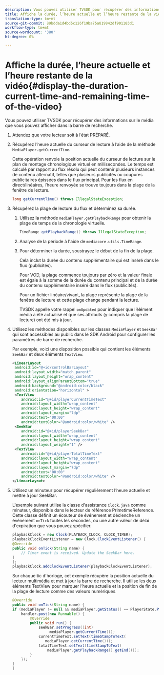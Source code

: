```yaml
---
description: Vous pouvez utiliser TVSDK pour récupérer des informations sur le média que vous pouvez afficher dans la barre de recherche.
title: Affiche la durée, l’heure actuelle et l’heure restante de la vidéo.
translation-type: tm+mt
source-git-commit: 89bdda1d4bd5c126f19ba75a819942df901183d1
workflow-type: tm+mt
source-wordcount: '380'
ht-degree: 0%

---
```



# Affiche la durée, l’heure actuelle et l’heure restante de la vidéo{#display-the-duration-current-time-and-remaining-time-of-the-video}

Vous pouvez utiliser TVSDK pour récupérer des informations sur le média que vous pouvez afficher dans la barre de recherche.

1. Attendez que votre lecteur soit à l’état PRÉPARÉ.
1. Récupérez l’heure actuelle du curseur de lecture à l’aide de la méthode `MediaPlayer.getCurrentTime`.

   Cette opération renvoie la position actuelle du curseur de lecture sur le plan de montage chronologique virtuel en millisecondes. Le temps est calculé par rapport au flux résolu qui peut contenir plusieurs instances de contenu alternatif, telles que plusieurs publicités ou coupures publicitaires épissées dans le flux principal. Pour les flux en direct/linéaires, l’heure renvoyée se trouve toujours dans la plage de la fenêtre de lecture.

   ```java
   long getCurrentTime() throws IllegalStateException;
   ```

1. Récupérez la plage de lecture du flux et déterminez sa durée.
   1. Utilisez la méthode `mediaPlayer.getPlaybackRange` pour obtenir la plage de temps de la chronologie virtuelle.

      ```java
      TimeRange getPlaybackRange() throws IllegalStateException;
      ```

   1. Analyse de la période à l&#39;aide de `mediacore.utils.TimeRange`.
   1. Pour déterminer la durée, soustrayez le début de la fin de la plage.

      Cela inclut la durée du contenu supplémentaire qui est inséré dans le flux (publicités).

      Pour VOD, la plage commence toujours par zéro et la valeur finale est égale à la somme de la durée du contenu principal et de la durée du contenu supplémentaire inséré dans le flux (publicités).

      Pour un fichier linéaire/vivant, la plage représente la plage de la fenêtre de lecture et cette plage change pendant la lecture.

      TVSDK appelle votre rappel `onUpdated` pour indiquer que l’élément média a été actualisé et que ses attributs (y compris la plage de lecture) ont été mis à jour.

1. Utilisez les méthodes disponibles sur les classes `MediaPlayer` et `SeekBar` qui sont accessibles au public dans le SDK Android pour configurer les paramètres de barre de recherche.

   Par exemple, voici une disposition possible qui contient les éléments `SeekBar` et deux éléments `TextView`.

   ```xml
   <LinearLayout 
    android:id="@+id/controlBarLayout" 
    android:layout_width="match_parent" 
    android:layout_height="wrap_content" 
    android:layout_alignParentBottom="true" 
    android:background="@android:color/black" 
    android:orientation="horizontal" > 
    <TextView 
       android:id="@+id/playerCurrentTimeText" 
       android:layout_width="wrap_content" 
       android:layout_height="wrap_content" 
       android:layout_margin="7dp" 
       android:text="00:00" 
       android:textColor="@android:color/white" /> 
    <SeekBar 
       android:id="@+id/playerSeekBar" 
       android:layout_width="wrap_content" 
       android:layout_height="wrap_content" 
       android:layout_weight="1" /> 
    <TextView 
       android:id="@+id/playerTotalTimeText" 
       android:layout_width="wrap_content" 
       android:layout_height="wrap_content" 
       android:layout_margin="7dp" 
       android:text="00:00" 
       android:textColor="@android:color/white" /> 
   </LinearLayout>
   ```

1. Utilisez un minuteur pour récupérer régulièrement l’heure actuelle et mettre à jour SeekBar.

   L&#39;exemple suivant utilise la classe d&#39;assistance `Clock.java` comme minuteur, disponible dans le lecteur de référence PrimetimeReference. Cette classe définit un écouteur de événement et déclenche un événement `onTick` toutes les secondes, ou une autre valeur de délai d&#39;expiration que vous pouvez spécifier.

   ```java
   playbackClock = new Clock(PLAYBACK_CLOCK, CLOCK_TIMER); 
   playbackClockEventListener = new Clock.ClockEventListener() { 
   @Override 
   public void onTick(String name) { 
       // Timer event is received. Update the SeekBar here. 
   } 
   }; 
   playbackClock.addClockEventListener(playbackClockEventListener);
   ```

   Sur chaque tic d&#39;horloge, cet exemple récupère la position actuelle du lecteur multimédia et met à jour la barre de recherche. Il utilise les deux éléments TextView pour marquer l’heure actuelle et la position de fin de la plage de lecture comme des valeurs numériques.

   ```java
   @Override 
   public void onTick(String name) { 
   if (mediaPlayer != null && mediaPlayer.getStatus() == PlayerState.PLAYING) { 
       handler.post(new Runnable() { 
           @Override 
           public void run() { 
               seekBar.setProgress((int)  
                    mediaPlayer.getCurrentTime()); 
               currentTimeText.setText(timeStampToText( 
                  mediaPlayer.getCurrentTime())); 
               totalTimeText.setText(timeStampToText( 
                   mediaPlayer.getPlaybackRange().getEnd())); 
           } 
       }); 
   } 
   }
   ```

